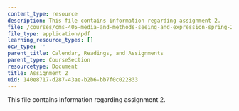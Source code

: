 ```yaml
---
content_type: resource
description: This file contains information regarding assignment 2.
file: /courses/cms-405-media-and-methods-seeing-and-expression-spring-2013/140e8717d28743aeb2b6bb7f0c022833_MITCMS_405S13_assignment2.pdf
file_type: application/pdf
learning_resource_types: []
ocw_type: ''
parent_title: Calendar, Readings, and Assignments
parent_type: CourseSection
resourcetype: Document
title: Assignment 2
uid: 140e8717-d287-43ae-b2b6-bb7f0c022833
---
```

This file contains information regarding assignment 2.

